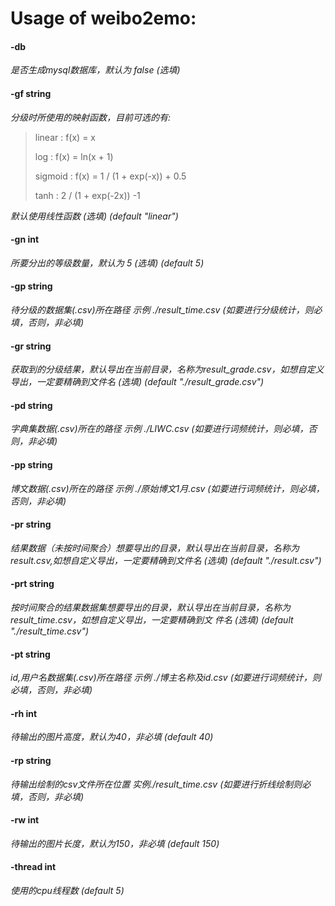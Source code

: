 # Usage of weibo2emo:
#### -db 
*是否生成mysql数据库，默认为 false (选填)*

#### -gf string 
*分级时所使用的映射函数，目前可选的有:*
        
> linear : f(x) = x
> 
> log : f(x) = ln(x + 1)
>
> sigmoid : f(x) = 1 / (1 + exp(-x)) + 0.5
>
> tanh : 2 / (1 + exp(-2x)) -1

*默认使用线性函数 (选填) (default "linear")*

#### -gn int
*所要分出的等级数量，默认为 5 (选填) (default 5)*

#### -gp string
*待分级的数据集(.csv)所在路径 示例 ./result_time.csv (如要进行分级统计，则必填，否则，非必填)*
#### -gr string
*获取到的分级结果，默认导出在当前目录，名称为result_grade.csv，如想自定义导出，一定要精确到文件名 (选填) (default "./result_grade.csv")*
#### -pd string
*字典集数据(.csv)所在的路径 示例 ./LIWC.csv (如要进行词频统计，则必填，否则，非必填)*
#### -pp string
*博文数据(.csv)所在的路径 示例 ./原始博文1月.csv (如要进行词频统计，则必填，否则，非必填)*
#### -pr string
*结果数据（未按时间聚合）想要导出的目录，默认导出在当前目录，名称为result.csv,如想自定义导出，一定要精确到文件名 (选填) (default "./result.csv")*
#### -prt string
*按时间聚合的结果数据集想要导出的目录，默认导出在当前目录，名称为result_time.csv，如想自定义导出，一定要精确到文 件名 (选填) (default "./result_time.csv")*
#### -pt string
*id,用户名数据集(.csv)所在路径 示例 ./博主名称及id.csv (如要进行词频统计，则必填，否则，非必填)*
#### -rh int
*待输出的图片高度，默认为40，非必填 (default 40)*
#### -rp string
*待输出绘制的csv文件所在位置 实例./result_time.csv (如要进行折线绘制则必填，否则，非必填)*
#### -rw int
*待输出的图片长度，默认为150，非必填 (default 150)*
#### -thread int
*使用的cpu线程数 (default 5)*
